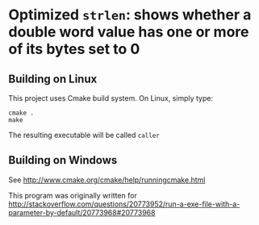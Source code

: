 Optimized `strlen`: shows whether a double word value has one or more of its bytes set to 0
================

Building on Linux
-----------------
This project uses Cmake build system.
On Linux, simply type:

	cmake .
	make

The resulting executable will be called `caller`

Building on Windows
-------------------
See http://www.cmake.org/cmake/help/runningcmake.html

This program was originally written for http://stackoverflow.com/questions/20773952/run-a-exe-file-with-a-parameter-by-default/20773968#20773968
